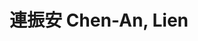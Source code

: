 ---
chinese_name: 連振安
english_name: Chen-An, Lien
title: 連振安 Chen-An, Lien
id: chenanlien
collection: members
position: Part-time Research Assistant
type: part-time research assistant
department: 123
image_path: https://source.unsplash.com/collection/139386/600x600?a=.png
photo: bio-photo.jpg
blurb: 123
---